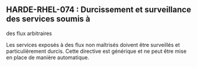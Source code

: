 ## HARDE-RHEL-074 : Durcissement et surveillance des services soumis à
des flux arbitraires

Les services exposés à des flux non maîtrisés doivent être surveillés et particulièrement durcis.
Cette directive est générique et ne peut être mise en place de manière automatique.

